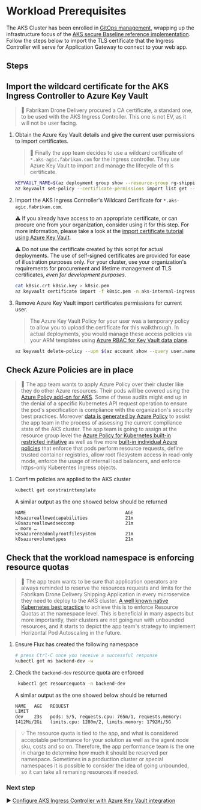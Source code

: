 # Workload Prerequisites

The AKS Cluster has been enrolled in [GitOps management](./06-gitops.md), wrapping up the infrastructure focus of the [AKS secure Baseline reference implementation](./). Follow the steps below to import the TLS certificate that the Ingress Controller will serve for Application Gateway to connect to your web app.

## Steps

## Import the wildcard certificate for the AKS Ingress Controller to Azure Key Vault

> :book: Fabrikam Drone Delivery procured a CA certificate, a standard one, to be used with the AKS Ingress Controller. This one is not EV, as it will not be user facing.

1. Obtain the Azure Key Vault details and give the current user permissions to import certificates.

   > :book: Finally the app team decides to use a wildcard certificate of `*.aks-agic.fabrikam.com` for the ingress controller. They use Azure Key Vault to import and manage the lifecycle of this certificate.

   ```bash
   KEYVAULT_NAME=$(az deployment group show --resource-group rg-shipping-dronedelivery -n cluster-stamp --query properties.outputs.keyVaultName.value -o tsv)
   az keyvault set-policy --certificate-permissions import list get --upn $(az account show --query user.name -o tsv) -n $KEYVAULT_NAME
   ```

1. Import the AKS Ingress Controller's Wildcard Certificate for `*.aks-agic.fabrikam.com`.

   :warning: If you already have access to an appropriate certificate, or can procure one from your organization, consider using it for this step. For more information, please take a look at the [import certificate tutorial using Azure Key Vault](https://docs.microsoft.com/azure/key-vault/certificates/tutorial-import-certificate#import-a-certificate-to-key-vault).

   :warning: Do not use the certificate created by this script for actual deployments. The use of self-signed certificates are provided for ease of illustration purposes only. For your cluster, use your organization's requirements for procurement and lifetime management of TLS certificates, _even for development purposes_.

   ```bash
   cat k8sic.crt k8sic.key > k8sic.pem
   az keyvault certificate import -f k8sic.pem -n aks-internal-ingress-controller-tls --vault-name $KEYVAULT_NAME
   ```

1. Remove Azure Key Vault import certificates permissions for current user.

   > The Azure Key Vault Policy for your user was a temporary policy to allow you to upload the certificate for this walkthrough. In actual deployments, you would manage these access policies via your ARM templates using [Azure RBAC for Key Vault data plane](https://docs.microsoft.com/azure/key-vault/general/secure-your-key-vault#data-plane-and-access-policies).

   ```bash
   az keyvault delete-policy --upn $(az account show --query user.name -o tsv) -n $KEYVAULT_NAME
   ```

## Check Azure Policies are in place

> :book: The app team wants to apply Azure Policy over their cluster like they do other Azure resources. Their pods will be covered using the [Azure Policy add-on for AKS](https://docs.microsoft.com/en-us/azure/aks/use-pod-security-on-azure-policy). Some of these audits might end up in the denial of a specific Kubernetes API request operation to ensure the pod's specification is compliance with the organization's security best practices. Moreover [data is generated by Azure Policy](https://docs.microsoft.com/azure/governance/policy/how-to/get-compliance-data) to assist the app team in the process of assessing the current compliance state of the AKS cluster. The app team is going to assign at the resource group level the [Azure Policy for Kubernetes built-in restricted initiative](https://docs.microsoft.com/azure/aks/use-pod-security-on-azure-policy#built-in-policy-initiatives) as well as five more [built-in individual Azure policies](https://docs.microsoft.com/azure/aks/policy-samples#microsoftcontainerservice) that enforce that pods perform resource requests, define trusted container registries, allow root filesystem access in read-only mode, enforce the usage of internal load balancers, and enforce https-only Kuberentes Ingress objects.

1. Confirm policies are applied to the AKS cluster

   ```bash
   kubectl get constrainttemplate
   ```

   A similar output as the one showed below should be returned

   ```output
   NAME                                     AGE
   k8sazureallowedcapabilities              21m
   k8sazureallowedseccomp                   21m
   … more …
   k8sazurereadonlyrootfilesystem           21m
   k8sazurevolumetypes                      21m
   ```

## Check that the workload namespace is enforcing resource quotas

> :book: The app team wants to be sure that application operators are always reminded to reserve the resources requests and limits for the Fabrikam Drone Delivery Shipping Application in every microservice they need to deploy to the AKS cluster.  [A well known native Kubernetes best practice](https://docs.microsoft.com/en-us/azure/aks/operator-best-practices-scheduler#enforce-resource-quotas) to achieve this is to enforce Resource Quotas at the namespace level.  This is beneficial in many aspects but more importantly, their clusters are not going run with unbounded resources, and it starts to depict the app team's strategy to implement Horizontal Pod Autoscaling in the future.

1. Ensure Flux has created the following namespace

   ```bash
   # press Ctrl-C once you receive a successful response
   kubectl get ns backend-dev -w
   ```

1. Check the `backend-dev` resource quota are enforced

   ```bash
    kubectl get resourcequota -n backend-dev
   ```

   A similar output as the one showed below should be returned

   ```output
   NAME   AGE   REQUEST                                                        LIMIT
   dev    23s   pods: 5/5, requests.cpu: 765m/1, requests.memory: 1412Mi/2Gi   limits.cpu: 1280m/2, limits.memory: 1792Mi/5G
   ```

> :bulb: The resource quota is tied to the app, and what is considered acceptable performance for your solution as well as the agent node sku, costs and so on. Therefore, the app performance team is the one in charge to determine how much it should be reserved per namespace.  Sometimes in a production cluster or special namespaces it is possible to consider the idea of going unbounded, so it can take all remaning resources if needed.

### Next step

:arrow_forward: [Configure AKS Ingress Controller with Azure Key Vault integration](./08-secret-managment-and-ingress-controller.md)
